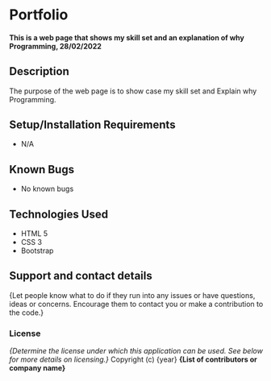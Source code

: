 # Portfolio
#### This is a web page that shows my skill set and an explanation of why Programming, 28/02/2022
## Description
The purpose of the web page is to show case my skill set and Explain why Programming.
## Setup/Installation Requirements
* N/A
## Known Bugs
* No known bugs 
## Technologies Used
* HTML 5
* CSS 3
* Bootstrap
## Support and contact details
{Let people know what to do if they run into any issues or have questions, ideas or concerns.  Encourage them to contact you or make a contribution to the code.}
### License
*{Determine the license under which this application can be used.  See below for more details on licensing.}*
Copyright (c) {year} **{List of contributors or company name}**
  